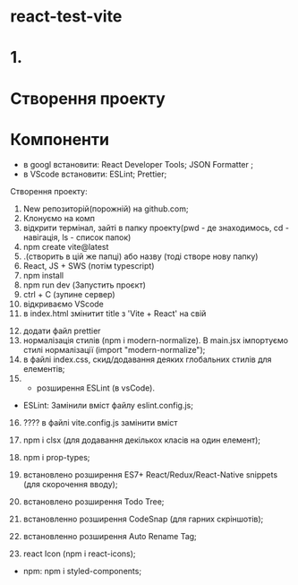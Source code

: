 # react-test-vite

<!-- Викладач Сергій Дринкін -->

# 1.

# Створення проекту

# Компоненти

- в googl встановити: React Developer Tools; JSON Formatter ;
- в VScode встановити: ESLint; Prettier;

Створення проекту:

1. New репозиторій(порожній) на github.com;
2. Клонуємо на комп
3. відкрити термінал, зайті в папку проекту(pwd - де знаходимось, cd -
   навігація, ls - список папок)
4. npm create vite@latest
5. .(створить в цій же папці) або назву (тоді створе нову папку)
6. React, JS + SWS (потім typescript)
7. npm install
8. npm run dev (Запустить проєкт)
9. ctrl + С (зупине сервер)
10. відкриваємо VScode
11. в index.html змінитит title з 'Vite + React' на свій
<!--  -->
12. додати файл prettier
13. нормалізація стилів (npm i modern-normalize). В main.jsx імпортуємо стилі
    нормалізації (import "modern-normalize");
14. в файлі index.css, скид/додавання деяких глобальних стилів для елементів;
15. - розширення ESLint (в vsCode).

- ESLint: Замінили вміст файлу eslint.config.js;

16. ???? в файлі vite.config.js замінити вміст
    <!-- --------------- -->

17. npm i clsx (для додавання декількох класів на один елемент);
18. npm i prop-types;
19. встановлено розширення ES7+ React/Redux/React-Native snippets (для
    скорочення вводу);
20. встановлено розширення Todo Tree;
21. встановленно розширення CodeSnap (для гарних скріншотів);
22. встановленно розширення Auto Rename Tag;
23. react Icon (npm i react-icons);

- npm: npm i styled-components;
